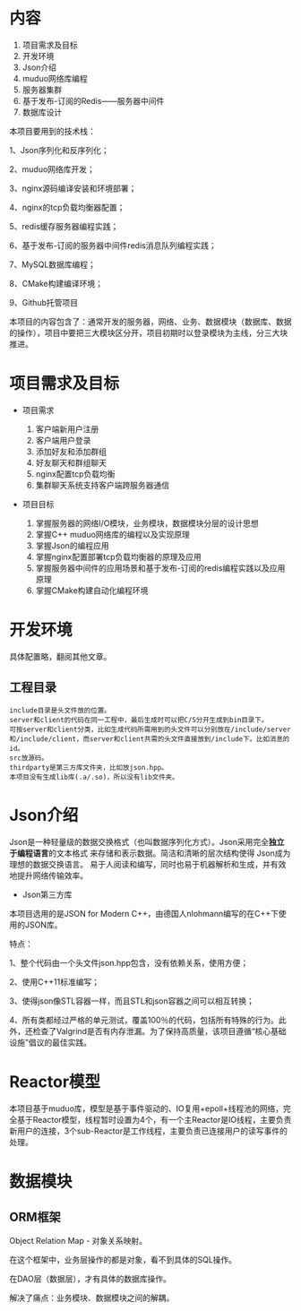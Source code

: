 # 内容

1. 项目需求及目标
2. 开发环境
3. Json介绍
4. muduo网络库编程
5. 服务器集群
6. 基于发布-订阅的Redis——服务器中间件
7. 数据库设计

本项目要用到的技术栈：

1、Json序列化和反序列化；

2、muduo网络库开发；

3、nginx源码编译安装和环境部署；

4、nginx的tcp负载均衡器配置；

5、redis缓存服务器编程实践；

6、基于发布-订阅的服务器中间件redis消息队列编程实践；

7、MySQL数据库编程；

8、CMake构建编译环境；

9、Github托管项目

本项目的内容包含了：通常开发的服务器，网络、业务、数据模块（数据库、数据的操作），项目中要把三大模块区分开，项目初期时以登录模块为主线，分三大块推进。

# 项目需求及目标

* 项目需求
  1. 客户端新用户注册
  2. 客户端用户登录
  3. 添加好友和添加群组
  4. 好友聊天和群组聊天
  5. nginx配置tcp负载均衡
  6. 集群聊天系统支持客户端跨服务器通信

* 项目目标
  1. 掌握服务器的网络I/O模块，业务模块，数据模块分层的设计思想
  2. 掌握C++ muduo网络库的编程以及实现原理
  3. 掌握Json的编程应用
  4. 掌握nginx配置部署tcp负载均衡器的原理及应用
  5. 掌握服务器中间件的应用场景和基于发布-订阅的redis编程实践以及应用原理
  6. 掌握CMake构建自动化编程环境

# 开发环境

具体配置略，翻阅其他文章。

## 工程目录

```
include目录是头文件放的位置。
server和client的代码在同一工程中，最后生成时可以把C/S分开生成到bin目录下。
可按server和client分类，比如生成代码所需用到的头文件可以分别放在/include/server和/include/client，而server和client共需的头文件直接放到/include下。比如消息的id。
src放源码。
thirdparty是第三方库文件夹，比如放json.hpp。
本项目没有生成lib库(.a/.so)，所以没有lib文件夹。
```

# Json介绍

Json是一种轻量级的数据交换格式（也叫数据序列化方式）。Json采用完全**独立于编程语言**的文本格式
来存储和表示数据。简洁和清晰的层次结构使得 Json成为理想的数据交换语言。 易于人阅读和编写，同时也易于机器解析和生成，并有效地提升网络传输效率。

* Json第三方库

本项目选用的是JSON for Modern C++，由德国人nlohmann编写的在C++下使用的JSON库。

特点：

1、整个代码由一个头文件json.hpp包含，没有依赖关系，使用方便；

2、使用C++11标准编写；

3、使得json像STL容器一样，而且STL和json容器之间可以相互转换；

4、所有类都经过严格的单元测试，覆盖100％的代码，包括所有特殊的行为。此外，还检查了Valgrind是否有内存泄漏。为了保持高质量，该项目遵循“核心基础设施”倡议的最佳实践。

# Reactor模型

本项目基于muduo库，模型是基于事件驱动的、IO复用+epoll+线程池的网络，完全基于Reactor模型，线程暂时设置为4个，有一个主Reactor是IO线程，主要负责新用户的连接，3个sub-Reactor是工作线程，主要负责已连接用户的读写事件的处理。

# 数据模块

## ORM框架

Object Relation Map - 对象关系映射。

在这个框架中，业务层操作的都是对象，看不到具体的SQL操作。

在DAO层（数据层），才有具体的数据库操作。

解决了痛点：业务模块、数据模块之间的解耦。